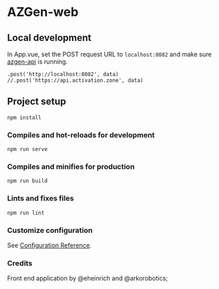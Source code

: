 # AZGen-web

## Local development

In App.vue, set the POST request URL to `localhost:8082` and make sure [azgen-api](https://github.com/arkorobotics/azgen-api) is running.
```
.post('http://localhost:8082', data)
//.post('https://api.activation.zone', data)
```

## Project setup
```
npm install
```

### Compiles and hot-reloads for development
```
npm run serve
```

### Compiles and minifies for production
```
npm run build
```

### Lints and fixes files
```
npm run lint
```

### Customize configuration
See [Configuration Reference](https://cli.vuejs.org/config/).


### Credits

Front end application by @eheinrich and @arkorobotics;
